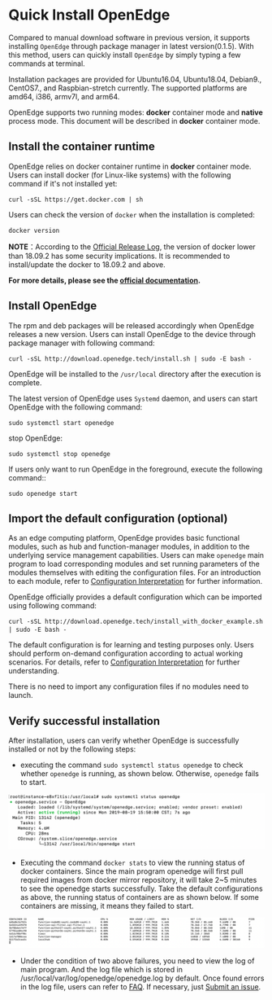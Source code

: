 # Quick Install OpenEdge

Compared to manual download software in previous version, it supports installing `OpenEdge` through package manager in latest version(0.1.5). With this method, users can quickly install `OpenEdge` by simply typing a few commands at terminal.

Installation packages are provided for Ubuntu16.04, Ubuntu18.04, Debian9., CentOS7., and Raspbian-stretch currently. The supported platforms are amd64, i386, armv7l, and arm64.

OpenEdge supports two running modes: **docker** container mode and **native** process mode. This document will be described in **docker** container mode.

## Install the container runtime

OpenEdge relies on docker container runtime in **docker** container mode. Users can install docker (for Linux-like systems) with the following command if it's not installed yet:

```shell
curl -sSL https://get.docker.com | sh
```

Users can check the version of `docker` when the installation is completed:

```shell
docker version
```

**NOTE**：According to the [Official Release Log](https://docs.docker.com/engine/release-notes/#18092), the version of docker lower than 18.09.2 has some security implications. It is recommended to install/update the docker to 18.09.2 and above.

**For more details, please see the [official documentation](https://docs.docker.com/install/).**

## Install OpenEdge

The rpm and deb packages will be released accordingly when OpenEdge releases a new version. Users can install OpenEdge to the device through package manager with following command:

```shell
curl -sSL http://download.openedge.tech/install.sh | sudo -E bash -
```

OpenEdge will be installed to the `/usr/local` directory after the execution is complete.

The latest version of OpenEdge uses `Systemd` daemon, and users can start OpenEdge with the following command:

```shell
sudo systemctl start openedge
```

stop OpenEdge:

```shell
sudo systemctl stop openedge
```

If users only want to run OpenEdge in the foreground, execute the following command::

```shell
sudo openedge start
```

## Import the default configuration (optional)

As an edge computing platform, OpenEdge provides basic functional modules, such as hub and function-manager modules, in addition to the underlying service management capabilities. Users can make `openedge` main program to load corresponding modules and set running parameters of the modules themselves with editing the configuration files. For an introduction to each module, refer to [Configuration Interpretation](../tutorials/Config-interpretation.md) for further information.

OpenEdge officially provides a default configuration which can be imported using following command:

```shell
curl -sSL http://download.openedge.tech/install_with_docker_example.sh | sudo -E bash -
```

The default configuration is for learning and testing purposes only. Users should perform on-demand configuration according to actual working scenarios. For details, refer to [Configuration Interpretation](../tutorials/Config-interpretation.md) for further understanding.

There is no need to import any configuration files if no modules need to launch.

## Verify successful installation

After installation, users can verify whether OpenEdge is successfully installed or not by the following steps:

- executing the command `sudo systemctl status openedge` to check whether `openedge` is running, as shown below. Otherwise, `openedge` fails to start.

![OpenEdge](../../images/setup/openedge-systemctl-status.png)

- Executing the command `docker stats` to view the running status of docker containers. Since the main program openedge will first pull required images from docker mirror repository, it will take 2~5 minutes to see the openedge starts successfully. Take the default configurations as above, the running status of containers are as shown below. If some containers are missing, it means they failed to start.

![docker stats](../../images/setup/docker-stats.png)

- Under the condition of two above failures, you need to view the log of main program. And the log file which is stored in /usr/local/var/log/openedge/openedge.log by default. Once found errors in the log file, users can refer to [FAQ](../FAQ.md). If necessary, just [Submit an issue](https://github.com/baidu/openedge/issues).

